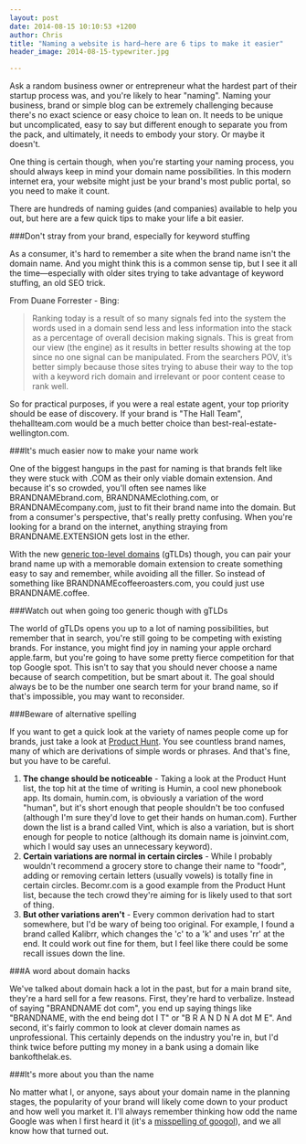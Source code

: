 ```yaml
---
layout: post
date: 2014-08-15 10:10:53 +1200
author: Chris
title: "Naming a website is hard—here are 6 tips to make it easier"
header_image: 2014-08-15-typewriter.jpg

---
```


<!-- excerpt -->

Ask a random business owner or entrepreneur what the hardest part of their startup process was, and you're likely to hear "naming". Naming your business, brand or simple blog can be extremely challenging because there's no exact science or easy choice to lean on. It needs to be unique but uncomplicated, easy to say but different enough to separate you from the pack, and ultimately, it needs to embody your story. Or maybe it doesn't.

One thing is certain though, when you're starting your naming process, you should always keep in mind your domain name possibilities. In this modern internet era, your website might just be your brand's most public portal, so you need to make it count. 

There are hundreds of naming guides (and companies) available to help you out, but here are a few quick tips to make your life a bit easier. 

<!-- /excerpt -->

###Don't stray from your brand, especially for keyword stuffing

As a consumer, it's hard to remember a site when the brand name isn't the domain name. And you might think this is a common sense tip, but I see it all the time—especially with older sites trying to take advantage of keyword stuffing, an old SEO trick.

From Duane Forrester - Bing:

>Ranking today is a result of so many signals fed into the system the words used in a domain send less and less information into the stack as a percentage of overall decision making signals. This is great from our view (the engine) as it results in better results showing at the top since no one signal can be manipulated. From the searchers POV, it’s better simply because those sites trying to abuse their way to the top with a keyword rich domain and irrelevant or poor content cease to rank well.

So for practical purposes, if you were a real estate agent, your top priority should be ease of discovery. If your brand is "The Hall Team", thehallteam.com would be a much better choice than best-real-estate-wellington.com.

###It's much easier now to make your name work

One of the biggest hangups in the past for naming is that brands felt like they were stuck with .COM as their only viable domain extension. And because it's so crowded, you'll often see names like BRANDNAMEbrand.com, BRANDNAMEclothing.com, or BRANDNAMEcompany.com, just to fit their brand name into the domain. But from a consumer's perspective, that's really pretty confusing. When you're looking for a brand on the internet, anything straying from BRANDNAME.EXTENSION gets lost in the ether. 

With the new [generic top-level domains](https://iwantmyname.com/domains/new-gtld-domain-extensions) (gTLDs) though, you can pair your brand name up with a memorable domain extension to create something easy to say and remember, while avoiding all the filler. So instead of something like BRANDNAMEcoffeeroasters.com, you could just use BRANDNAME.coffee.

###Watch out when going too generic though with gTLDs

The world of gTLDs opens you up to a lot of naming possibilities, but remember that in search, you're still going to be competing with existing brands. For instance, you might find joy in naming your apple orchard apple.farm, but you're going to have some pretty fierce competition for that top Google spot. This isn't to say that you should never choose a name because of search competition, but be smart about it. The goal should always be to be the number one search term for your brand name, so if that's impossible, you may want to reconsider.

###Beware of alternative spelling

If you want to get a quick look at the variety of names people come up for brands, just take a look at [Product Hunt](http://www.producthunt.com/). You see countless brand names, many of which are derivations of simple words or phrases. And that's fine, but you have to be careful. 

1. **The change should be noticeable** - Taking a look at the Product Hunt list, the top hit at the time of writing is Humin, a cool new phonebook app. Its domain, humin.com, is obviously a variation of the word "human", but it's short enough that people shouldn't be too confused (although I'm sure they'd love to get their hands on human.com). Further down the list is a brand called Vint, which is also a variation, but is short enough for people to notice (although its domain name is joinvint.com, which I would say uses an unnecessary keyword).
2. **Certain variations are normal in certain circles** - While I probably wouldn't recommend a grocery store to change their name to "foodr", adding or removing certain letters (usually vowels) is totally fine in certain circles. Becomr.com is a good example from the Product Hunt list, because the tech crowd they're aiming for is likely used to that sort of thing. 
3. **But other variations aren't** - Every common derivation had to start somewhere, but I'd be wary of being too original. For example, I found a brand called Kalibrr, which changes the 'c' to a 'k' and uses 'rr' at the end. It could work out fine for them, but I feel like there could be some recall issues down the line.

###A word about domain hacks

We've talked about domain hack a lot in the past, but for a main brand site, they're a hard sell for a few reasons. First, they're hard to verbalize. Instead of saying "BRANDNAME dot com", you end up saying things like "BRANDNAME, with the end being dot I T" or "B R A N D N A dot M E". And second, it's fairly common to look at clever domain names as unprofessional. This certainly depends on the industry you're in, but I'd think twice before putting my money in a bank using a domain like bankofthelak.es. 


###It's more about you than the name

No matter what I, or anyone, says about your domain name in the planning stages, the popularity of your brand will likely come down to your product and how well you market it. I'll always remember thinking how odd the name Google was when I first heard it (it's a [misspelling of googol](https://graphics.stanford.edu/~dk/google_name_origin.html)), and we all know how that turned out.


